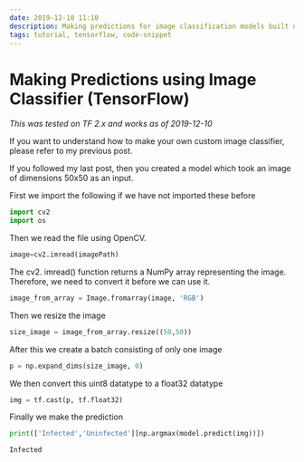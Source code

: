 ```yaml
---
date: 2019-12-10 11:10
description: Making predictions for image classification models built using TensorFlow
tags: tutorial, tensorflow, code-snippet
---
```


# Making Predictions using Image Classifier (TensorFlow)

*This was tested on TF 2.x and works as of 2019-12-10*

If you want to understand how to make your own custom image classifier, please refer to my previous post.

If you followed my last post, then you created a model which took an image of dimensions 50x50 as an input.

First we import the following if we have not imported these before

```python
import cv2
import os
```

Then we read the file using OpenCV.

```python
image=cv2.imread(imagePath)
```

The cv2. imread() function returns a NumPy array representing the image. Therefore, we need to convert it before we can use it.

```python
image_from_array = Image.fromarray(image, 'RGB')
```

Then we resize the image

```python
size_image = image_from_array.resize((50,50))
```

After this we create a batch consisting of only one image

```python
p = np.expand_dims(size_image, 0)
```

We then convert this uint8 datatype to a float32 datatype

```python
img = tf.cast(p, tf.float32)
```

Finally we make the prediction

```python
print(['Infected','Uninfected'][np.argmax(model.predict(img))])
```

`Infected`


